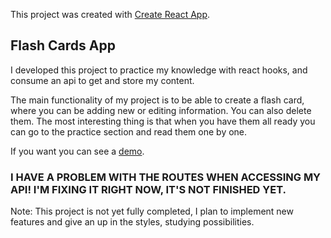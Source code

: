 This project was created with [Create React App](https://github.com/facebook/create-react-app).

## Flash Cards App

I developed this project to practice my knowledge with react hooks, and consume an api to get and store my content.

The main functionality of my project is to be able to create a flash card, where you can be adding new or editing information. You can also delete them. The most interesting thing is that when you have them all ready you can go to the practice section and read them one by one.

If you want you can see a [demo](https://luismgil.github.io/flash-cards-app/).

### I HAVE A PROBLEM WITH THE ROUTES WHEN ACCESSING MY API! I'M FIXING IT RIGHT NOW, IT'S NOT FINISHED YET.

Note: This project is not yet fully completed, I plan to implement new features and give an up in the styles, studying possibilities.
